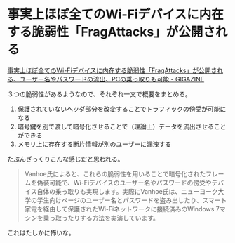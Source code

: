 # 事実上ほぼ全てのWi-Fiデバイスに内在する脆弱性「FragAttacks」が公開される

[事実上ほぼ全てのWi-Fiデバイスに内在する脆弱性「FragAttacks」が公開される、ユーザー名やパスワードの流出、PCの乗っ取りも可能 - GIGAZINE](https://gigazine.net/news/20210512-fragattacks-security-flaws-all-wi-fi-devices/)

３つの脆弱性があるようなので、それぞれ一文で概要をまとめる。

1. 保護されていないヘッダ部分を改変することでトラフィックの傍受が可能になる
1. 暗号鍵を別で渡して暗号化させることで（理論上）データを流出させることができる
1. メモリ上に存在する断片情報が別のユーザーに漏洩する

たぶんざっくりこんな感じだと思われる。

> Vanhoe氏によると、これらの脆弱性を用いることで暗号化されたフレームを偽装可能で、Wi-Fiデバイスのユーザー名やパスワードの傍受やデバイス自体の乗っ取りも実現します。実際にVanhoe氏は、ニューヨーク大学の学生向けページのユーザー名とパスワードを盗み出したり、スマート家電を経由して保護されたWi-Fiネットワークに接続済みのWindows 7マシンを乗っ取ったりする方法を実演しています。

これはたしかに怖いな。